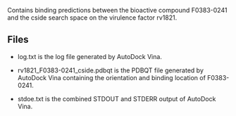 Contains binding predictions between the bioactive compound F0383-0241 and the cside search space on the virulence factor rv1821.

## Files

- log.txt is the log file generated by AutoDock Vina.

- rv1821_F0383-0241_cside.pdbqt is the PDBQT file generated by AutoDock Vina containing the orientation and binding location of F0383-0241.

- stdoe.txt is the combined STDOUT and STDERR output of AutoDock Vina.

